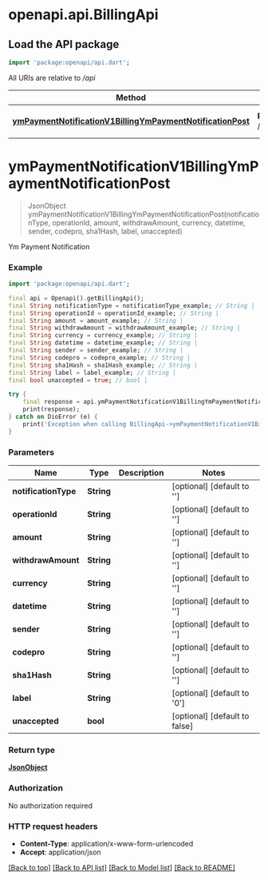 # openapi.api.BillingApi

## Load the API package
```dart
import 'package:openapi/api.dart';
```

All URIs are relative to */api*

Method | HTTP request | Description
------------- | ------------- | -------------
[**ymPaymentNotificationV1BillingYmPaymentNotificationPost**](BillingApi.md#ympaymentnotificationv1billingympaymentnotificationpost) | **POST** /v1/billing/ym/payment_notification | Ym Payment Notification


# **ymPaymentNotificationV1BillingYmPaymentNotificationPost**
> JsonObject ymPaymentNotificationV1BillingYmPaymentNotificationPost(notificationType, operationId, amount, withdrawAmount, currency, datetime, sender, codepro, sha1Hash, label, unaccepted)

Ym Payment Notification

### Example
```dart
import 'package:openapi/api.dart';

final api = Openapi().getBillingApi();
final String notificationType = notificationType_example; // String | 
final String operationId = operationId_example; // String | 
final String amount = amount_example; // String | 
final String withdrawAmount = withdrawAmount_example; // String | 
final String currency = currency_example; // String | 
final String datetime = datetime_example; // String | 
final String sender = sender_example; // String | 
final String codepro = codepro_example; // String | 
final String sha1Hash = sha1Hash_example; // String | 
final String label = label_example; // String | 
final bool unaccepted = true; // bool | 

try {
    final response = api.ymPaymentNotificationV1BillingYmPaymentNotificationPost(notificationType, operationId, amount, withdrawAmount, currency, datetime, sender, codepro, sha1Hash, label, unaccepted);
    print(response);
} catch on DioError (e) {
    print('Exception when calling BillingApi->ymPaymentNotificationV1BillingYmPaymentNotificationPost: $e\n');
}
```

### Parameters

Name | Type | Description  | Notes
------------- | ------------- | ------------- | -------------
 **notificationType** | **String**|  | [optional] [default to '']
 **operationId** | **String**|  | [optional] [default to '']
 **amount** | **String**|  | [optional] [default to '']
 **withdrawAmount** | **String**|  | [optional] [default to '']
 **currency** | **String**|  | [optional] [default to '']
 **datetime** | **String**|  | [optional] [default to '']
 **sender** | **String**|  | [optional] [default to '']
 **codepro** | **String**|  | [optional] [default to '']
 **sha1Hash** | **String**|  | [optional] [default to '']
 **label** | **String**|  | [optional] [default to '0']
 **unaccepted** | **bool**|  | [optional] [default to false]

### Return type

[**JsonObject**](JsonObject.md)

### Authorization

No authorization required

### HTTP request headers

 - **Content-Type**: application/x-www-form-urlencoded
 - **Accept**: application/json

[[Back to top]](#) [[Back to API list]](../README.md#documentation-for-api-endpoints) [[Back to Model list]](../README.md#documentation-for-models) [[Back to README]](../README.md)


